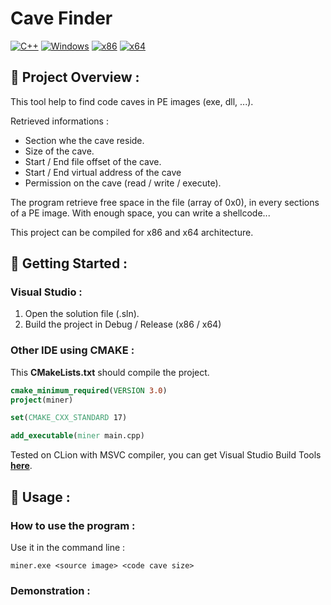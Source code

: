 # Cave Finder
[![C++](https://img.shields.io/badge/language-C%2B%2B-%23f34b7d.svg?style=for-the-badge&logo=appveyor)](https://en.wikipedia.org/wiki/C%2B%2B) [![Windows](https://img.shields.io/badge/platform-Windows-0078d7.svg?style=for-the-badge&logo=appveyor)](https://en.wikipedia.org/wiki/Microsoft_Windows) [![x86](https://img.shields.io/badge/arch-x86-red.svg?style=for-the-badge&logo=appveyor)](https://en.wikipedia.org/wiki/X86) [![x64](https://img.shields.io/badge/arch-x64-green.svg?style=for-the-badge&logo=appveyor)](https://en.wikipedia.org/wiki/X64)

## :open_book: Project Overview :

This tool help to find code caves in PE images (exe, dll, ...).

Retrieved informations :

- Section whe the cave reside.
- Size of the cave.
- Start / End file offset of the cave.
- Start / End virtual address of the cave
- Permission on the cave (read / write / execute).

The program retrieve free space in the file (array of 0x0), in every sections of a PE image. With enough space, you can write a shellcode...

This project can be compiled for x86 and x64 architecture.

## :rocket: Getting Started :

### Visual Studio :

1. Open the solution file (.sln).
2. Build the project in Debug / Release (x86 / x64)

### Other IDE using CMAKE :

This **CMakeLists.txt** should compile the project.

```cmake
cmake_minimum_required(VERSION 3.0)
project(miner)

set(CMAKE_CXX_STANDARD 17)

add_executable(miner main.cpp)
```

Tested on CLion with MSVC compiler, you can get Visual Studio Build Tools [**here**](https://visualstudio.microsoft.com/fr/downloads/?q=build+tools).

## 🧪 Usage :

### How to use the program :

Use it in the command line :

```shell
miner.exe <source image> <code cave size>
```

### Demonstration :

